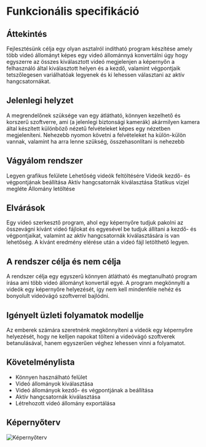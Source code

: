 # Funkcionális specifikáció

## Áttekintés
Fejlesztésünk célja egy olyan asztalról indítható program készítése amely több videó állományt képes egy videó állománnyá konvertálni úgy hogy egyszerre az összes kiválasztott videó megjelenjen a képernyőn a felhasználó által kiválasztott helyen és a kezdő, valamint végpontjaik tetszőlegesen variálhatóak legyenek és ki lehessen választani az aktív hangcsatornákat.

## Jelenlegi helyzet
A megrendelőnek szüksége van egy átlátható, könnyen kezelhető és korszerű szoftverre, ami (a jelenlegi biztonsági kamerák) akármilyen kamera által készített különböző nézetű felvételeket képes egy nézetben megjeleníteni. 
Nehezebb nyomon követni a felvételeket ha külön-külön vannak, valamint ha arra lenne szükség, összehasonlítani is nehezebb

## Vágyálom rendszer
Legyen grafikus felülete
Lehetőség videók feltöltésére
Videók kezdő- és végpontjának beállítása
Aktív hangcsatornák kiválasztása
Statikus vízjel megléte
Állomány letöltése

## Elvárások
Egy videó szerkesztő program, ahol egy képernyőre tudjuk pakolni az összevágni kívánt videó fájlokat és egyesével be tudjuk állítani a kezdő- és végpontjaikat, valamint az aktív hangcsatornák kiválasztására is van lehetőség. A kívánt eredmény elérése után a videó fájl letölthető legyen.

## A rendszer célja és nem célja
A rendszer célja egy egyszerű könnyen átlátható és megtanulható program írása ami több videó állományt konvertál egyé. A program megkönnyíti a videók egy képernyőre helyezését, így nem kell mindenféle nehéz és bonyolult videóvágó szoftverrel bajlódni.

## Igényelt üzleti folyamatok modellje
Az emberek számára szeretnénk megkönnyíteni a videók egy képernyőre helyezését, hogy ne kelljen napokat tölteni a videóvágó szoftverek betanulásával, hanem egyszerűen véghez lehessen vinni a folyamatot.

## Követelménylista
-	Könnyen használható felület
-	Videó állományok kiválasztása
-	Videó állományok kezdő- és végpontjának a beállítása
-   Aktív hangcsatornák kiválasztása
-	Létrehozott videó állomány exportálása

## Képernyőterv
![Képernyőterv](https://github.com/csgery/VeryBigPython_Video/blob/2-func-spec/Dokument%C3%A1ci%C3%B3/kepernyoterv.jpg)
